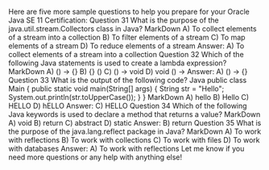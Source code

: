 Here are five more sample questions to help you prepare for your Oracle Java SE 11 Certification:
Question 31
What is the purpose of the java.util.stream.Collectors class in Java?
MarkDown
A) To collect elements of a stream into a collection
B) To filter elements of a stream
C) To map elements of a stream
D) To reduce elements of a stream
Answer: A) To collect elements of a stream into a collection
Question 32
Which of the following Java statements is used to create a lambda expression?
MarkDown
A) () -> {}
B) {} ()
C) () -> void
D) void () ->
Answer: A) () -> {}
Question 33
What is the output of the following code?
Java
public class Main {
  public static void main(String[] args) {
    String str = "Hello";
    System.out.println(str.toUpperCase());
  }
}
MarkDown
A) hello
B) Hello
C) HELLO
D) hELLO
Answer: C) HELLO
Question 34
Which of the following Java keywords is used to declare a method that returns a value?
MarkDown
A) void
B) return
C) abstract
D) static
Answer: B) return
Question 35
What is the purpose of the java.lang.reflect package in Java?
MarkDown
A) To work with reflections
B) To work with collections
C) To work with files
D) To work with databases
Answer: A) To work with reflections
Let me know if you need more questions or any help with anything else!